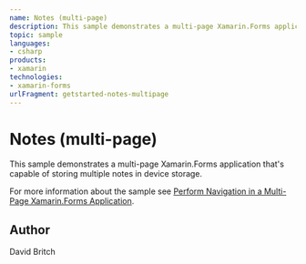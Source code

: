 ```yaml
---
name: Notes (multi-page)
description: This sample demonstrates a multi-page Xamarin.Forms application that's capable of storing multiple notes in device storage.
topic: sample
languages:
- csharp
products:
- xamarin
technologies:
- xamarin-forms
urlFragment: getstarted-notes-multipage
---
```

Notes (multi-page)
==================

This sample demonstrates a multi-page Xamarin.Forms application that's capable of storing multiple notes in device storage.

For more information about the sample see [Perform Navigation in a Multi-Page Xamarin.Forms Application](https://docs.microsoft.com/xamarin/get-started/quickstarts/multi-page).

Author
------

David Britch
